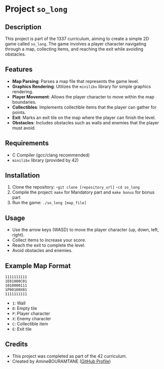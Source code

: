 # Project `so_long`

## Description
This project is part of the 1337 curriculum, aiming to create a simple 2D game called `so_long`. The game involves a player character navigating through a map, collecting items, and reaching the exit while avoiding obstacles.

## Features
- **Map Parsing**: Parses a map file that represents the game level.
- **Graphics Rendering**: Utilizes the `minilibx` library for simple graphics rendering.
- **Player Movement**: Allows the player character to move within the map boundaries.
- **Collectibles**: Implements collectible items that the player can gather for points.
- **Exit**: Marks an exit tile on the map where the player can finish the level.
- **Obstacles**: Includes obstacles such as walls and enemies that the player must avoid.

## Requirements
- C Compiler (gcc/clang recommended)
- `minilibx` library (provided by 42)

## Installation
1. Clone the repository:
  -`git clone [repository_url]`
  -`cd so_long`
2. Compile the project:
   `make` for Mandatory part and `make bonus` for bonus part
3. Run the game:
   ```./so_long [map_file]```

## Usage
- Use the arrow keys (WASD) to move the player character (up, down, left, right).
- Collect items to increase your score.
- Reach the exit to complete the level.
- Avoid obstacles and enemies.

## Example Map Format
```
1111111111
1E01000C01
1010000111
1P00100X01
1111111111
```
- `1`: Wall
- `0`: Empty tile
- `P`: Player character
- `X`: Enemy character
- `C`: Collectible item
- `E`: Exit tile
  

## Credits
- This project was completed as part of the 42 curriculum.
- Created by AmineBOURAMTANE ([GitHub Profile](https://github.com/Aminebouramtane))



